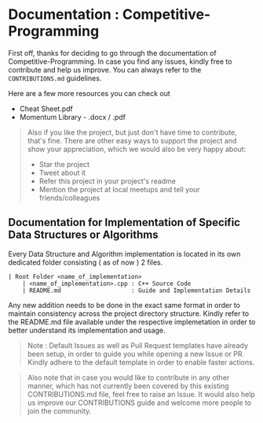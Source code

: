 # Documentation : Competitive-Programming

First off, thanks for deciding to go through the documentation of Competitive-Programming. In case you find any issues, kindly free to contribute and help us improve. You can always refer to the ```CONTRIBUTIONS.md``` guidelines.

Here are a few more resources you can check out

- Cheat Sheet.pdf
- Momentum Library - .docx / .pdf

> Also if you like the project, but just don't have time to contribute, that's fine. There are other easy ways to support the project and show your appreciation, which we would also be very happy about:
> - Star the project
> - Tweet about it
> - Refer this project in your project's readme
> - Mention the project at local meetups and tell your friends/colleagues

## Documentation for Implementation of Specific Data Structures or Algorithms

Every Data Structure and Algorithm implementation is located in its own dedicated folder consisting ( as of now ) 2 files.

```
| Root Folder <name_of_implementation>
    | <name_of_implementation>.cpp : C++ Source Code
    | README.md                    : Guide and Implementation Details  
```

Any new addition needs to be done in the exact same format in order to maintain consistency across the project directory structure. Kindly refer to the README.md file available under the respective implemetation in order to better understand its implementation and usage.  
  

> Note : Default Issues as well as Pull Request templates have already been setup, in order to guide you while opening a new Issue or PR. Kindly adhere to the default template in order to enable faster actions.

> Also note that in case you would like to contribute in any other manner, which has not currently been covered by this existing CONTRIBUTIONS.md file, feel free to raise an Issue. It would also help us improve our CONTRIBUTIONS guide and welcome more people to join the community.
